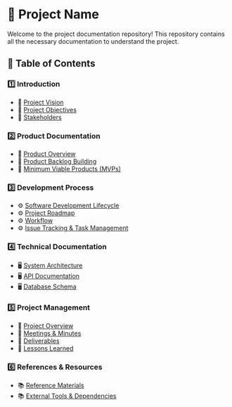 # 📌 Project Name

Welcome to the project documentation repository! This repository contains all the necessary documentation to understand the project.

## 📜 Table of Contents

### 1️⃣ **Introduction**
   - 🔹 [Project Vision](project-vision.md)
   - 🔹 [Project Objectives](project-objectives.md)
   - 🔹 [Stakeholders](stakeholders.md)

### 2️⃣ **Product Documentation**
   - 📄 [Product Overview](product-overview.md)
   - 📄 [Product Backlog Building](product-backlog-building.md)
   - 📄 [Minimum Viable Products (MVPs)](mvp.md)

### 3️⃣ **Development Process**
   - ⚙️ [Software Development Lifecycle](project-lifecycle.md)
   - ⚙️ [Project Roadmap](roadmap.md)
   - ⚙️ [Workflow](workflow.md)
   - ⚙️ [Issue Tracking & Task Management](issue-tracking.md)

### 4️⃣ **Technical Documentation**
   - 🖥️ [System Architecture](architecture.md)
   - 🖥️ [API Documentation](api.md)
   - 🖥️ [Database Schema](database-schema.md)

### 5️⃣ **Project Management**
   - 📌 [Project Overview](project-overview.md)
   - 📌 [Meetings & Minutes](meetings.md)
   - 📌 [Deliverables](deliverables.md)
   - 📌 [Lessons Learned](lessons-learned.md)

### 6️⃣ **References & Resources**
   - 📚 [Reference Materials](references.md)
   - 📚 [External Tools & Dependencies](tools.md)
